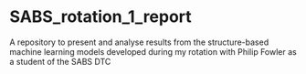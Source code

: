 # SABS_rotation_1_report
A repository to present and analyse results from the structure-based machine learning models developed during my rotation with Philip Fowler as a student of the SABS DTC
